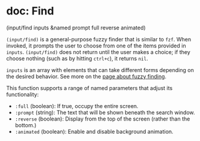 # doc: Find

(input/find inputs &named prompt full reverse animated)

`(input/find)` is a general-purpose fuzzy finder that is similar to `fzf`. When invoked, it prompts the user to choose from one of the items provided in `inputs`. `(input/find)` does not return until the user makes a choice; if they choose nothing (such as by hitting `ctrl+c`), it returns `nil`.

`inputs` is an array with elements that can take different forms depending on the desired behavior. See more on the [page about fuzzy finding](./fuzzy-finding.md).

This function supports a range of named parameters that adjust its functionality:

- `:full` (boolean): If true, occupy the entire screen.
- `:prompt` (string): The text that will be shown beneath the search window.
- `:reverse` (boolean): Display from the top of the screen (rather than the bottom.)
- `:animated` (boolean): Enable and disable background animation.
